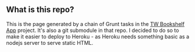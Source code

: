 ## What is this repo?

This is the page generated by a chain of Grunt tasks in the [TW Bookshelf App](https://github.com/nicholaspufal/tw-bookshelf-dist) project. It's also a git submodule in that repo. I decided to do so to make it easier to deploy to Heroku - as Heroku needs something basic as a nodejs server to serve static HTML.

